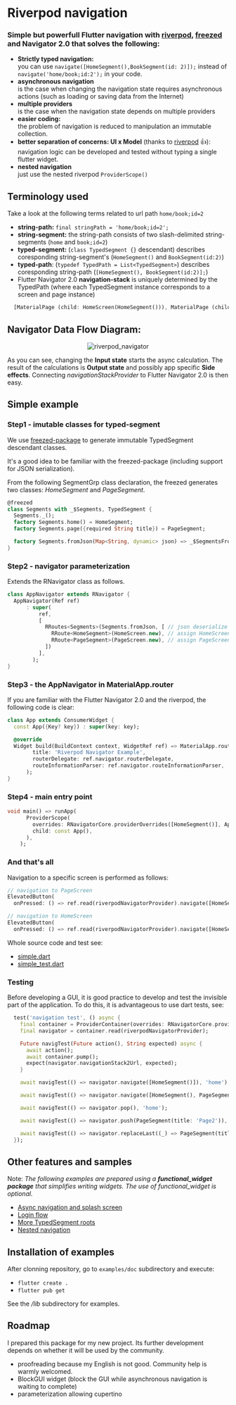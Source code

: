 # Riverpod navigation

### Simple but powerfull Flutter navigation with [riverpod](https://riverpod.dev/), [freezed](https://github.com/rrousselGit/freezed) and Navigator 2.0 that solves the following:

- **Strictly typed navigation:** <br>
you can use ```navigate([HomeSegment(),BookSegment(id: 2)]);``` instead of ```navigate('home/book;id:2');``` in your code.
- **asynchronous navigation**<br>
is the case when changing the navigation state requires asynchronous actions (such as loading or saving data from the Internet)
- **multiple providers**<br>
is the case when the navigation state depends on multiple providers
- **easier coding:** <br>
the problem of navigation is reduced to manipulation an immutable collection.
- **better separation of concerns: UI x Model** (thanks to [riverpod](https://riverpod.dev/) :+1:):<br>
navigation logic can be developed and tested without typing a single flutter widget.
- **nested navigation**<br>
just use the nested riverpod ```ProviderScope()```

## Terminology used

Take a look at the following terms related to url path ```home/book;id=2```

- **string-path:** ```final stringPath = 'home/book;id=2';```
- **string-segment:** the string-path consists of two slash-delimited string-segments (```home``` and ```book;id=2```)
- **typed-segment:** (```class TypedSegment {}``` descendant) describes coresponding string-segment's (```HomeSegment()``` and ```BookSegment(id:2)```)
- **typed-path**: (```typedef TypedPath = List<TypedSegment>```) describes coresponding string-path (```[HomeSegment(), BookSegment(id:2)];```)
- Flutter Navigator 2.0 **navigation-stack** is uniquely determined by the TypedPath (where each TypedSegment instance corresponds to a screen and page instance)<br>
```dart
  [MaterialPage (child: HomeScreen(HomeSegment())), MaterialPage (child: BookScreen(BookSegment(id:2)))]
```

## Navigator Data Flow Diagram:

<p align="center">
<img src="https://raw.githubusercontent.com/PavelPZ/riverpod_navigator/master/README.png" alt="riverpod_navigator" />
</p>

As you can see, changing the **Input state** starts the async calculation.
The result of the calculations is **Output state** and possibly app specific **Side effects**.
Connecting *navigationStackProvider* to Flutter Navigator 2.0 is then easy.

## Simple example

### Step1 - imutable classes for typed-segment

We use [freezed-package](https://github.com/rrousselGit/freezed) to generate immutable TypedSegment descendant classes.

It's a good idea to be familiar with the freezed-package (including support for JSON serialization).

From the following SegmentGrp class declaration, the freezed generates two classes: *HomeSegment* and *PageSegment*.

```dart
@freezed
class Segments with _$Segments, TypedSegment {
  Segments._();
  factory Segments.home() = HomeSegment;
  factory Segments.page({required String title}) = PageSegment;

  factory Segments.fromJson(Map<String, dynamic> json) => _$SegmentsFromJson(json);
}
```

### Step2 - navigator parameterization

Extends the RNavigator class as follows.

```dart
class AppNavigator extends RNavigator {
  AppNavigator(Ref ref)
      : super(
          ref,
          [
            RRoutes<Segments>(Segments.fromJson, [ // json deserialize to HomeSegment or PageSegment
              RRoute<HomeSegment>(HomeScreen.new), // assign HomeScreen builder for HomeSegment
              RRoute<PageSegment>(PageScreen.new), // assign PageScreen builder for PageSegment
            ])
          ],
        );
}
```

### Step3 - the AppNavigator in MaterialApp.router

If you are familiar with the Flutter Navigator 2.0 and the riverpod, the following code is clear:

```dart
class App extends ConsumerWidget {
  const App({Key? key}) : super(key: key);

  @override
  Widget build(BuildContext context, WidgetRef ref) => MaterialApp.router(
        title: 'Riverpod Navigator Example',
        routerDelegate: ref.navigator.routerDelegate,
        routeInformationParser: ref.navigator.routeInformationParser,
      );
}
```

### Step4 - main entry point

```dart
void main() => runApp(
      ProviderScope(
        overrides: RNavigatorCore.providerOverrides([HomeSegment()], AppNavigator.new),
        child: const App(),
      ),
    );
```

### And that's all

Navigation to a specific screen is performed as follows:

```dart
// navigation to PageScreen
ElevatedButton(
  onPressed: () => ref.read(riverpodNavigatorProvider).navigate([HomeSegment(), PageSegment(title: 'Page')]),

// navigation to HomeScreen
ElevatedButton(
  onPressed: () => ref.read(riverpodNavigatorProvider).navigate([HomeSegment()]),
```

Whole source code and test see:

- [simple.dart](https://github.com/PavelPZ/riverpod_navigator/blob/main/examples/doc/lib/simple.dart)
- [simple_test.dart](https://github.com/PavelPZ/riverpod_navigator/blob/main/examples/doc/test/simple_test.dart)

### Testing

Before developing a GUI, it is good practice to develop and test the invisible part of the application. 
To do this, it is advantageous to use dart tests, see:

```dart 
  test('navigation test', () async {
    final container = ProviderContainer(overrides: RNavigatorCore.providerOverrides([HomeSegment()], AppNavigator.new));
    final navigator = container.read(riverpodNavigatorProvider);

    Future navigTest(Future action(), String expected) async {
      await action();
      await container.pump();
      expect(navigator.navigationStack2Url, expected);
    }

    await navigTest(() => navigator.navigate([HomeSegment()]), 'home');

    await navigTest(() => navigator.navigate([HomeSegment(), PageSegment(title: 'Page')]), 'home/page;title=Page');

    await navigTest(() => navigator.pop(), 'home');

    await navigTest(() => navigator.push(PageSegment(title: 'Page2')), 'home/page;title=Page2');

    await navigTest(() => navigator.replaceLast((_) => PageSegment(title: 'Page3')), 'home/page;title=Page3');
  });
```

## Other features and samples 

Note: *The following examples are prepared using a **functional_widget package** that simplifies writing widgets.
The use of functional_widget is optional.*

- [Async navigation and splash screen](https://github.com/PavelPZ/riverpod_navigator/blob/main/features/async.md)
- [Login flow](https://github.com/PavelPZ/riverpod_navigator/blob/main/features/login_flow.md)
- [More TypedSegment roots](https://github.com/PavelPZ/riverpod_navigator/blob/main/features/more_groups.md)
- [Nested navigation](https://github.com/PavelPZ/riverpod_navigator/blob/main/features/nested_navigation.md)

## Installation of examples

After clonning repository, go to ```examples/doc``` subdirectory and execute:

- ```flutter create .```
- ```flutter pub get```

See the */lib* subdirectory for examples.

## Roadmap

I prepared this package for my new project. Its further development depends on whether it will be used by the community.

- proofreading because my English is not good. Community help is warmly welcomed.
- BlockGUI widget (block the GUI while asynchronous navigation is waiting to complete)
- parameterization allowing cupertino
